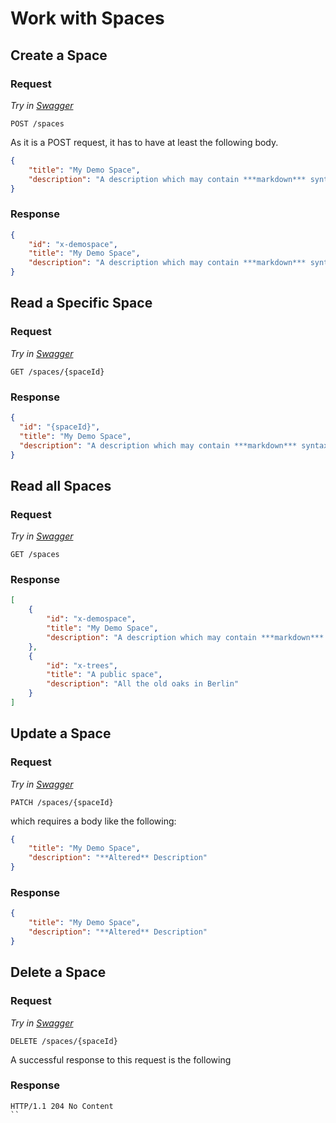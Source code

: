 # Work with Spaces

## Create a Space

### Request

*Try in [Swagger](https://xyz.api.here.com/hub/static/swagger/#/Edit%20Spaces/postSpace)*

```HTTP
POST /spaces
```

As it is a POST request, it has to have at least the following body.

```JSON
{
    "title": "My Demo Space",
    "description": "A description which may contain ***markdown*** syntax"
}
```

### Response

```JSON
{
    "id": "x-demospace",
    "title": "My Demo Space",
    "description": "A description which may contain ***markdown*** syntax"
}
```

## Read a Specific Space

### Request

*Try in [Swagger](https://xyz.api.here.com/hub/static/swagger/#/Read%20Spaces/getSpace)*

```HTTP
GET /spaces/{spaceId}
```

### Response

```JSON
{
  "id": "{spaceId}",
  "title": "My Demo Space",
  "description": "A description which may contain ***markdown*** syntax"
}
```

## Read all Spaces

### Request

*Try in [Swagger](https://xyz.api.here.com/hub/static/swagger/#/Read%20Spaces/getSpaces)*

```HTTP
GET /spaces
```

### Response

```JSON
[
    {
        "id": "x-demospace",
        "title": "My Demo Space",
        "description": "A description which may contain ***markdown*** syntax"
    },
    {
        "id": "x-trees",
        "title": "A public space",
        "description": "All the old oaks in Berlin"
    }
]
```

## Update a Space

### Request

*Try in [Swagger](https://xyz.api.here.com/hub/static/swagger/#/Edit%20Spaces/patchSpace)*

```HTTP
PATCH /spaces/{spaceId}
```

which requires a body like the following:

```JSON
{
    "title": "My Demo Space",
    "description": "**Altered** Description"
}
```

### Response

```JSON
{
    "title": "My Demo Space",
    "description": "**Altered** Description"
}
```

## Delete a Space

### Request

*Try in [Swagger](https://xyz.api.here.com/hub/static/swagger/#/Edit%20Spaces/deleteSpace)*

```HTTP
DELETE /spaces/{spaceId}
```

A successful response to this request is the following

### Response

```HTTP
HTTP/1.1 204 No Content
``
